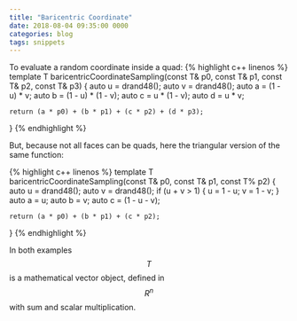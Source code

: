 ```yaml
---
title: "Baricentric Coordinate"
date: 2018-08-04 09:35:00 0000
categories: blog
tags: snippets
---
```

To evaluate a random coordinate inside a quad:
{% highlight c++ linenos %}
template <typename T>
T baricentricCoordinateSampling(const T& p0, const T& p1, const T& p2, const T& p3)
{
    auto u = drand48(); 
    auto v = drand48();
    auto a = (1 - u) * v;
    auto b = (1 - u) * (1 - v);
    auto c = u * (1 - v);
    auto d = u * v;

    return (a * p0) + (b * p1) + (c * p2) + (d * p3);
}
{% endhighlight %}

But, because not all faces can be quads, here the triangular version of the same function:

{% highlight c++ linenos %}
template <typename T>
T baricentricCoordinateSampling(const T& p0, const T& p1, const T% p2)
{
    auto u = drand48();
    auto v = drand48();
    if (u + v > 1)
    {
        u = 1 - u;
        v = 1 - v;
    }
    auto a = u;
    auto b = v;
    auto c = (1 - u - v);

    return (a * p0) + (b * p1) + (c * p2);
}
{% endhighlight %}

In both examples $$T$$ is a mathematical vector object, defined in $$R^n$$ with sum and scalar multiplication.

